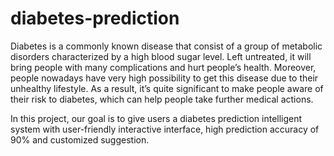 # diabetes-prediction

Diabetes is a commonly known disease that consist of a group of metabolic disorders characterized by a high blood sugar level. Left untreated, it will bring people with many complications and hurt people’s health. Moreover, people nowadays have very high possibility to get this disease due to their unhealthy lifestyle. As a result, it’s quite significant to make people aware of their risk to diabetes, which can help people take further medical actions. 

In this project, our goal is to give users a diabetes prediction intelligent system with user-friendly interactive interface, high prediction accuracy of 90% and customized suggestion.
